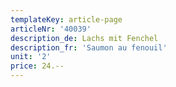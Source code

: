 ```yaml
---
templateKey: article-page
articleNr: '40039'
description_de: Lachs mit Fenchel
description_fr: 'Saumon au fenouil'
unit: '2'
price: 24.--
---
```


